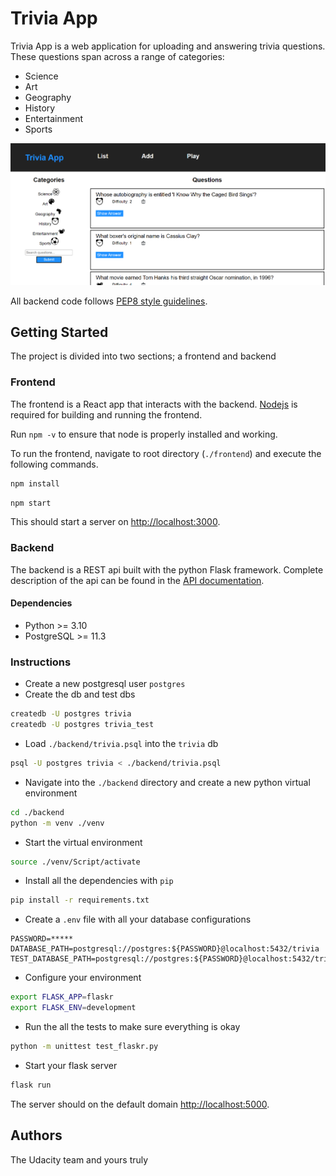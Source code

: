# Trivia App

Trivia App is a web application for uploading and answering trivia questions. These questions span across a range of categories:
- Science
- Art
- Geography
- History
- Entertainment
- Sports

![Screenshot](screenshot.png)

All backend code follows [PEP8 style guidelines](https://peps.python.org/pep-0008/).

## Getting Started
The project is divided into two sections; a frontend and backend

### Frontend

The frontend is a React app that interacts with the backend.
[Nodejs](https://nodejs.org/en/download/) is required for building and running the frontend.

Run `npm -v` to ensure that node is properly installed and working.

To run the frontend, navigate to root directory (`./frontend`) and execute the following commands.

```bash
npm install
```

```bash
npm start
```

This should start a server on [http://localhost:3000](http://localhost:3000).

### Backend

The backend is a REST api built with the python Flask framework. Complete description of the api can be found in the [API documentation](./backend/README.md).

#### Dependencies
- Python >= 3.10
- PostgreSQL >= 11.3

### Instructions
- Create a new postgresql user `postgres`
- Create the db and test dbs
```bash
createdb -U postgres trivia
createdb -U postgres trivia_test
```
- Load `./backend/trivia.psql` into the `trivia` db
```bash
psql -U postgres trivia < ./backend/trivia.psql
```
- Navigate into the `./backend` directory and create a new python virtual environment
```bash
cd ./backend
python -m venv ./venv
```
- Start the virtual environment
```bash
source ./venv/Script/activate
```
- Install all the dependencies with `pip`
```bash
pip install -r requirements.txt
```
- Create a `.env` file with all your database configurations
```dotenv
PASSWORD=*****
DATABASE_PATH=postgresql://postgres:${PASSWORD}@localhost:5432/trivia
TEST_DATABASE_PATH=postgresql://postgres:${PASSWORD}@localhost:5432/trivia_test
```
- Configure your environment
```bash
export FLASK_APP=flaskr
export FLASK_ENV=development
```
- Run the all the tests to make sure everything is okay
```bash
python -m unittest test_flaskr.py
```
- Start your flask server
```bash
flask run
```
The server should on the default domain [http://localhost:5000](http://localhost:5000).

## Authors

The Udacity team and yours truly
